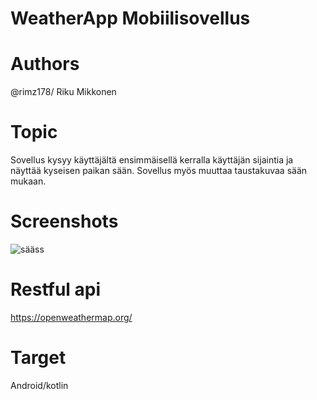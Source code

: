 # WeatherApp Mobiilisovellus

# Authors
@rimz178/ Riku Mikkonen

# Topic
 Sovellus kysyy käyttäjältä ensimmäisellä kerralla käyttäjän sijaintia ja näyttää kyseisen paikan sään. 
 Sovellus myös muuttaa taustakuvaa sään mukaan. 
 
 # Screenshots


![sääss](https://user-images.githubusercontent.com/62377839/199988228-66e42810-a881-4be3-9aa0-fe5c3d702130.png)

 
 # Restful api
 https://openweathermap.org/
 
 
 # Target 
 Android/kotlin

